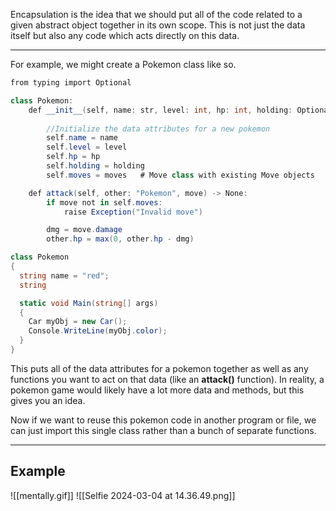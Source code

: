 
Encapsulation is the idea that we should put all of the code related to a given abstract object together in its own scope. This is not just the data itself but also any code which acts directly on this data.

-----

For example, we might create a Pokemon class like so.

```csharp
from typing import Optional

class Pokemon:
    def __init__(self, name: str, level: int, hp: int, holding: Optional[str], moves: list[Move]) -> None:
    
        //Initialize the data attributes for a new pokemon
        self.name = name
        self.level = level
        self.hp = hp
        self.holding = holding
        self.moves = moves   # Move class with existing Move objects

    def attack(self, other: "Pokemon", move) -> None:
        if move not in self.moves:
            raise Exception("Invalid move")

        dmg = move.damage
        other.hp = max(0, other.hp - dmg)

class Pokemon
{
  string name = "red";
  string

  static void Main(string[] args)
  {
    Car myObj = new Car();
    Console.WriteLine(myObj.color);
  }
}
```


This puts all of the data attributes for a pokemon together as well as any functions you want to act on that data (like an **attack()** function). In reality, a pokemon game would likely have a lot more data and methods, but this gives you an idea.

Now if we want to reuse this pokemon code in another program or file, we can just import this single class rather than a bunch of separate functions.

-----

## Example

![[mentally.gif]]
![[Selfie 2024-03-04 at 14.36.49.png]]